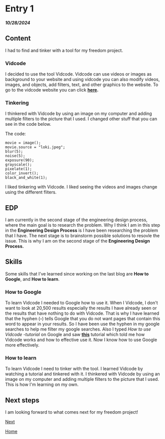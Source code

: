 # Entry 1
##### 10/28/2024

## Content
I had to find and tinker with a tool for my freedom project. 

### Vidcode
I decided to use the tool Vidcode. Vidcode can use videos or images as background to your website and using vidcode you can also modify videos, images, and objects, add filters, text, and other graphics to the website. To go to the vidcode website you can click **[here](https://www.vidcode.com/).**

### Tinkering
I thinkered with Vidcode by using an image on my computer and adding multiple filters to the picture that I used. I changed other stuff that you can see in the code below.

The code:
```
movie = image();
movie.source = "loki.jpeg";
blur(5);
noise(5);
exposure(90);
grayscale();
pixelate(1);
color_invert();
black_and_white(1);
```

I liked tinkering with Vidcode. I liked seeing the videos and images change using the different fliters. 

## EDP
I am currently in the second stage of the engineering design process, where the main goal is to research the problem. Why I think I am in this step in the **Engineering Design Process** is I have been researching the problem that I have. The next stage is to brainstorm possible solutions to resovle the issue. This is why I am on the second stage of the **Engineering Design Process.**

## Skills
Some skills that I’ve learned since working on the last blog are **How to Google**, and **How to learn**.

### How to Google
To learn Vidcode I needed to Google how to use it. When I Vidcode, I don't want to look at 20,500 results especially the results I have already seen or the results that have nothing to do with Vidcode. That is why I have learned that the hyphen (**-**) tells Google that you do not want pages that contain this word to appear in your results. So I have been use the hyphen in my google searches to help me filter my google searches. Also I typed _How to use Vidcode -tutorial_ on Google and saw **[this]([https://www.youtube.com/watch?v=ktjMCanKNLk)** tutorial which told me how Vidcode works and how to effective use it. Now I know how to use Google more effectively.

### How to learn
To learn Vidcode I need to tinker with the tool. I learned Vidcode by watching a tutorial and tinkered with it. I thinkered with Vidcode by using an image on my computer and adding multiple filters to the picture that I used. This is how I'm learning on my own.

## Next steps
I am looking forward to what comes next for my freedom project!

[Next](entry02.md)

[Home](../README.md)
